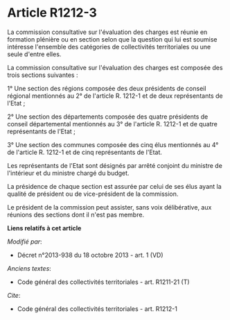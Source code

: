# Article R1212-3

La commission consultative sur l'évaluation des charges est réunie en formation plénière ou en section selon que la question
qui lui est soumise intéresse l'ensemble des catégories de collectivités territoriales ou une seule d'entre elles. 

La commission consultative sur l'évaluation des charges est composée des trois sections suivantes : 

1° Une section des régions composée des deux présidents de conseil régional mentionnés au 2° de l'article R. 1212-1 et de
deux représentants de l'Etat ; 

2° Une section des départements composée des quatre présidents de conseil départemental mentionnés au 3° de l'article R.
1212-1 et de quatre représentants de l'Etat ; 

3° Une section des communes composée des cinq élus mentionnés au 4° de l'article R. 1212-1 et de cinq représentants de
l'Etat. 

Les représentants de l'Etat sont désignés par arrêté conjoint du ministre de l'intérieur et du ministre chargé du budget. 

La présidence de chaque section est assurée par celui de ses élus ayant la qualité de président ou de vice-président de la
commission. 

Le président de la commission peut assister, sans voix délibérative, aux réunions des sections dont il n'est pas membre.

**Liens relatifs à cet article**

_Modifié par_:

  - Décret n°2013-938 du 18 octobre 2013 - art. 1 (VD)

_Anciens textes_:

  - Code général des collectivités territoriales - art. R1211-21 (T)

_Cite_:

  - Code général des collectivités territoriales - art. R1212-1
